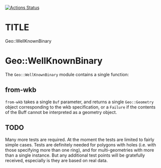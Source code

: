 [![Actions Status](https://github.com/kjpye/Geo-WellKnownBinary/actions/workflows/test.yml/badge.svg)](https://github.com/kjpye/Geo-WellKnownBinary/actions)

TITLE
=====

Geo::WellKnownBinary

Geo::WellKnownBinary
====================

The `Geo::WellKnownBinary` module contains a single function:

from-wkb
--------

`from-wkb` takes a single `Buf` parameter, and returns a single `Geo::Geometry` object corresponding to the wkb specification, or a `Failure` if the contents of the Buff cannot be interpreted as a geometry object.

TODO
----

Many more tests are required. At the moment the tests are limited to fairly simple cases. Tests are definitely needed for polygons with holes (i.e. with those specifying more than one ring), and for multi-geometries with more than a single instance. But any additional test points will be gratefully received, especially is they are based on real data.


